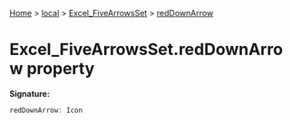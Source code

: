 [Home](./index) &gt; [local](local.md) &gt; [Excel\_FiveArrowsSet](local.excel_fivearrowsset.md) &gt; [redDownArrow](local.excel_fivearrowsset.reddownarrow.md)

# Excel\_FiveArrowsSet.redDownArrow property


**Signature:**
```javascript
redDownArrow: Icon
```
